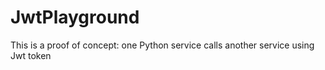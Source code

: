 # JwtPlayground
This is a proof of concept: one Python service calls another service using Jwt token

